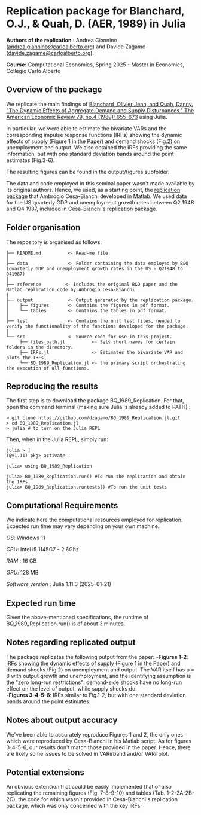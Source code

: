 # Replication package for Blanchard, O.J., & Quah, D. (AER, 1989) in Julia

**Authors of the replication** : Andrea Giannino (andrea.giannino@carloalberto.org) and Davide Zagame (davide.zagame@carloalberto.org).

**Course:** Computational Economics, Spring 2025 - Master in Economics, Collegio Carlo Alberto

## Overview of the package

We replicate the main findings of [Blanchard, Olivier Jean, and Quah, Danny. "The Dynamic Effects of Aggregate Demand and
Supply Disturbances." The American Economic Review 79, no.4 (1989): 655-673](https://uh.edu/~bsorense/BlanchardQuah1989.pdf) using Julia.

In particular, we were able to estimate the bivariate VARs and the corresponding impulse response functions (IRFs) showing the dynamic effects of supply (Figure 1 in the Paper) and demand shocks (Fig.2) on unemployment and output. 
We also obtained the IRFs providing the same information, but with one standard deviation bands around the point estimates (Fig.3-6).

The resulting figures can be found in the output/figures subfolder.

The data and code employed in this seminal paper wasn't made available by its original authors. Hence, we used, as a starting point, the [replication package](https://github.com/ambropo/VAR-Toolbox/tree/main/v3dot0/Replic/BQ1989) that Ambrogio Cesa-Bianchi developed in Matlab. We used data for the US quarterly GDP and unemployment growth rates between Q2 1948 and Q4 1987, included in Cesa-Bianchi's replication package.


## Folder organisation

The repository is organised as follows:

```
├── README.md          <- Read-me file
│
├── data               <- Folder containing the data employed by B&Q (quarterly GDP and unemployment growth rates in the US - Q21948 to Q41987)
│   
├── reference         <- Includes the original B&Q paper and the Matlab replication code by Ambrogio Cesa-Bianchi
|
├── output             <- Output generated by the replication package.
│    ├── figures       <- Contains the figures in pdf format.
│    └── tables        <- Contains the tables in pdf format.
│
├── test               <- Contains the unit test files, needed to verify the functionality of the functions developed for the package.
│
└── src                <- Source code for use in this project.
     ├── files_path.jl          <- Sets short names for certain folders in the directory.
     ├── IRFs.jl                <- Estimates the bivariate VAR and plots the IRFs. 
     └── BQ_1989_Replication.jl <- the primary script orchestrating the execution of all functions.
```

## Reproducing the results
The first step is to download the package BQ_1989_Replication. 
For that, open the command terminal (making sure Julia is already added to PATH) :

```
> git clone https://github.com/dzagame/BQ_1989_Replication.jl.git
> cd BQ_1989_Replication.jl
> julia # to turn on the Julia REPL
```
Then, when in the Julia REPL, simply run:
```
julia > ]
(@v1.11) pkg> activate .

julia> using BQ_1989_Replication

julia> BQ_1989_Replication.run() #To run the replication and obtain the IRFs
julia> BQ_1989_Replication.runtests() #To run the unit tests
```

## Computational Requirements

We indicate here the computational resources employed for replication. Expected run time may vary depending on your own machine.

*OS*: Windows 11

*CPU*: Intel i5 1145G7 - 2.6Ghz 

*RAM* : 16 GB

*GPU*: 128 MB

*Software version* : Julia 1.11.3 (2025-01-21)

## Expected run time

Given the above-mentioned specifications, the runtime of BQ_1989_Replication.run() is of about 3 minutes.

## Notes regarding replicated output

The package replicates the following output from the paper:
-**Figures 1-2**: IRFs showing the dynamic effects of supply (Figure 1 in the Paper) and demand shocks (Fig.2) on unemployment and output. The VAR itself has p = 8 with output growth and unemployment, and the identifying assumption is the "zero long-run restrictions": demand-side shocks have no long-run effect on the level of output, while supply shocks do.  
-**Figures 3-4-5-6**: IRFs similar to Fig.1-2, but with one standard deviation bands around the point estimates.

## Notes about output accuracy

We've been able to accurately reproduce Figures 1 and 2, the only ones which were reproduced by Cesa-Bianchi in his Matlab script.
As for figures 3-4-5-6, our results don't match those provided in the paper. Hence, there are likely some issues to be solved in VARirband and/or VARirplot.

## Potential extensions

An obvious extension that could be easily implemented that of also replicating the remaining figures (Fig. 7-8-9-10) and tables (Tab. 1-2-2A-2B-2C), the code for which wasn't provided in Cesa-Bianchi's replication package, which was only concerned with the key IRFs.

